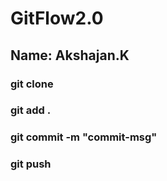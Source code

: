 # GitFlow2.0
## Name: Akshajan.K
### git clone <repo-url>
### git add .
### git commit -m "commit-msg"
### git push
